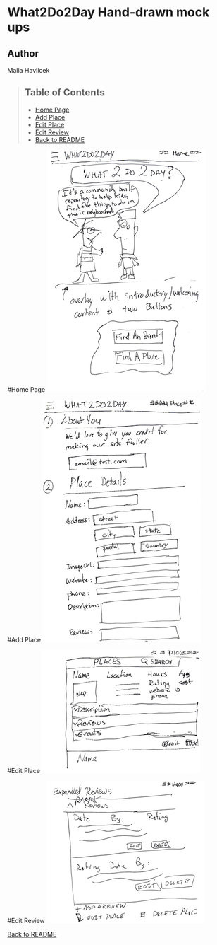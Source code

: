 # What2Do2Day Hand-drawn mock ups
## Author
Malia Havlicek

>## Table of Contents
> - [Home Page](#home-page)
> - [Add Place](#add-place)
> - [Edit Place](#edit-place)
> - [Edit Review](#edit-review)
> - [Back to README](https://github.com/maliahavlicek/what2do2day#wireframes)

#Home Page
![home page](images/initial_mcokups/homepage.png)

#Add Place
![add_place](images/initial_mcokups/add_place.png)

#Edit Place
![edit place](images/initial_mcokups/edit_place.png)

#Edit Review
![edit_review](images/initial_mcokups/edit_review.png)


[Back to README](https://github.com/maliahavlicek/what2do2day#wireframes)